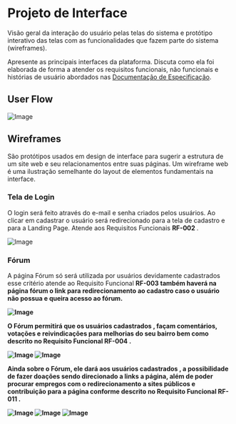 
# Projeto de Interface

Visão geral da interação do usuário pelas telas do sistema e protótipo interativo das telas com as funcionalidades que fazem parte do sistema (wireframes).

 Apresente as principais interfaces da plataforma. Discuta como ela foi elaborada de forma a atender os requisitos funcionais, não funcionais e histórias de usuário abordados nas <a href="2-Especificação do Projeto.md"> Documentação de Especificação</a>.

## User Flow

![Image](https://user-images.githubusercontent.com/127517961/232878835-7402297e-3377-4053-a313-27f2ac9e75bd.png) 


## Wireframes

São protótipos usados em design de interface para sugerir a estrutura de um site web e seu relacionamentos entre suas páginas. Um wireframe web é uma ilustração semelhante do layout de elementos fundamentais na interface.

### Tela de Login 
O login será feito através do e-mail e senha criados pelos usuários. Ao clicar em cadastrar o usuário será redirecionado para a tela de cadastro e para a Landing Page.
Atende aos Requisitos Funcionais <strong> RF-002 </strong>.

![Image](https://user-images.githubusercontent.com/127517961/234961083-9091ff63-c595-42a7-8290-a317a80abd02.png)

### Fórum
A página Fórum só será utilizada por usuários devidamente cadastrados esse critério atende ao Requisito Funcional <strong> RF-003 <strong> também haverá na página fórum o link para redirecionamento ao cadastro caso o usuário não possua e queira acesso ao fórum.
 
 ![Image](https://user-images.githubusercontent.com/128436722/235374036-b0e6e64b-7936-4f94-bf8f-6be8433af479.png)
 
O Fórum permitirá que os usuários <strong> cadastrados <strong>, façam comentários, votações e reivindicações para melhorias do seu bairro bem como descrito no Requisito Funcional <strong> RF-004 <strong>.
 
 ![Image](https://user-images.githubusercontent.com/128436722/235374168-3a6a4cf5-afb1-404f-8aeb-1413abfa0ab7.png)
 ![Image](https://user-images.githubusercontent.com/128436722/235374033-e227cc3a-7263-4c6d-8a16-291a76302c1f.png)
 
Ainda sobre o Fórum, ele dará aos usuários <strong> cadastrados <strong>, a possibilidade de fazer doações sendo direcionado a links a página, além de poder procurar empregos com o redirecionamento a sites públicos e contribuição para a página conforme descrito no Requisito Funcional <strong> RF-011 <strong>.
 
 ![Image](https://user-images.githubusercontent.com/128436722/235374034-783e4c5f-ac67-441a-86d5-c746b976d113.png)
 ![Image](https://user-images.githubusercontent.com/128436722/235374032-e72b98ab-5dea-4e50-939a-13f761d11df1.png)
 ![Image](https://user-images.githubusercontent.com/128436722/235374035-e4dbb6c9-b822-4662-bc29-ec1536f1d003.png)

 #
